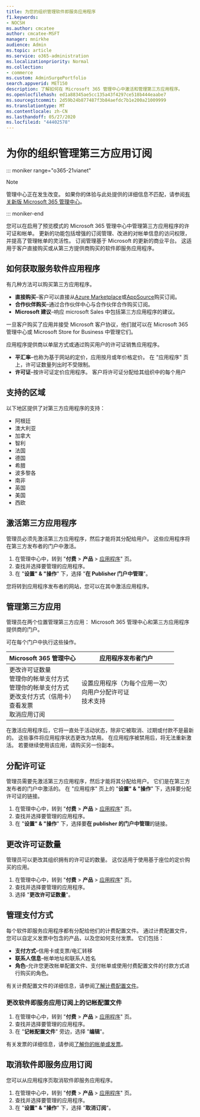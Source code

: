 ```yaml
---
title: 为您的组织管理软件即服务应用程序
f1.keywords:
- NOCSH
ms.author: cmcatee
author: cmcatee-MSFT
manager: mnirkhe
audience: Admin
ms.topic: article
ms.service: o365-administration
ms.localizationpriority: Normal
ms.collection:
- commerce
ms.custom: AdminSurgePortfolio
search.appverid: MET150
description: 了解如何在 Microsoft 365 管理中心中激活和管理第三方应用程序。
ms.openlocfilehash: ed1a88345ae5cc135a43f4297ce518b444eaabe7
ms.sourcegitcommit: 2d59b24b877487f3b84aefdc7b1e200a21009999
ms.translationtype: MT
ms.contentlocale: zh-CN
ms.lasthandoff: 05/27/2020
ms.locfileid: "44402578"
---
```

# <a name="manage-third-party-app-subscriptions-for-your-organization"></a>为你的组织管理第三方应用订阅

::: moniker range="o365-21vianet"

> [!NOTE]
> 管理中心正在发生改变。 如果你的体验与此处提供的详细信息不匹配，请参阅[有关新版 Microsoft 365 管理中心](https://docs.microsoft.com/microsoft-365/admin/microsoft-365-admin-center-preview?view=o365-21vianet)。

::: moniker-end

您可以在启用了预览模式的 Microsoft 365 管理中心中管理第三方应用程序的许可证和帐单。 更新的功能包括增强的订阅管理、改进的对帐单信息的访问权限，并提高了管理帐单的灵活性。 订阅管理基于 Microsoft 的更新的商业平台。 这适用于客户直接购买或从第三方提供商购买的软件即服务应用程序。

## <a name="how-to-get-software-as-a-service-apps"></a>如何获取服务软件应用程序

有几种方法可以购买第三方应用程序。

- **直接购买**–客户可以直接从[Azure Marketplace](https://azuremarketplace.microsoft.com/marketplace/)或[AppSource](https://www.appsource.com/)购买订阅。
- **合作伙伴购买**–通过合作伙伴中心与合作伙伴合作购买订阅。
- **Microsoft 建议**–响应 microsoft Sales 中包括第三方应用程序的建议。

一旦客户购买了应用并接受 Microsoft 客户协议，他们就可以在 Microsoft 365 管理中心或 Microsoft Store for Business 中管理它们。

应用程序提供商以单层方式或通过购买用户的许可证销售应用程序。

- **平汇率**–也称为基于网站的定价，应用按月或年价格定价。 在 "应用程序" 页上，许可证数量列出时不受限制。
- **许可证**–按许可证定价应用程序。 客户将许可证分配给其组织中的每个用户

## <a name="supported-regions"></a>支持的区域

以下地区提供了对第三方应用程序的支持：

- 阿根廷
- 澳大利亚
- 加拿大
- 智利
- 法国
- 德国
- 希腊
- 波多黎各
- 南非
- 英国
- 美国
- 西欧

## <a name="activate-third-party-apps"></a>激活第三方应用程序

管理员必须先激活第三方应用程序，然后才能将其分配给用户。 这些应用程序将在第三方发布者的门户中激活。

1. 在管理中心中，转到 "**付费**  >  **产品**  >  <a href="https://go.microsoft.com/fwlink/p/?linkid=2125823" target="_blank">应用程序</a>" 页。
2. 查找并选择要管理的应用程序。
3. 在 "**设置" & "操作**" 下，选择 "**在 Publisher 门户中管理**"。

您将转到应用程序发布者的网站，您可以在其中激活应用程序。

## <a name="manage-third-party-apps"></a>管理第三方应用

管理员在两个位置管理第三方应用： Microsoft 365 管理中心和第三方应用程序提供商的门户。

可在每个门户中执行这些操作。

| Microsoft 365 管理中心 | 应用程序发布者门户 |
| --- | --- |
| 更改许可证数量 <br> 管理你的帐单支付方式 <br> 管理你的帐单支付方式 <br> 更改支付方式（信用卡） <br> 查看发票 <br> 取消应用订阅 | 设置应用程序（为每个应用一次） <br> 向用户分配许可证 <br> 技术支持 |

在激活应用程序后，它将一直处于活动状态，除非它被取消、过期或付款不是最新的。 这些事件将应用程序状态更改为禁用。 在应用程序被禁用后，将无法重新激活。 若要继续使用该应用，请购买另一份副本。

## <a name="assign-licenses"></a>分配许可证

管理员需要先激活第三方应用程序，然后才能将其分配给用户。 它们是在第三方发布者的门户中激活的。 在 "应用程序" 页上的 "**设置" & "操作**" 下，选择要分配许可证的链接。

1. 在管理中心中，转到 "**付费**  >  **产品**  >  <a href="https://go.microsoft.com/fwlink/p/?linkid=2125823" target="_blank">应用程序</a>" 页。
2. 查找并选择要管理的应用程序。
3. 在 "**设置" & "操作**" 下，选择要**在 publisher 的门户中管理**的链接。

## <a name="change-license-quantity"></a>更改许可证数量

管理员可以更改其组织拥有的许可证的数量。 这仅适用于使用基于座位的定价购买的应用。

1. 在管理中心中，转到 "**付费**  >  **产品**  >  <a href="https://go.microsoft.com/fwlink/p/?linkid=2125823" target="_blank">应用程序</a>" 页。
2. 查找并选择要管理的应用程序。
3. 选择 "**更改许可证数量**"。

## <a name="manage-payment-methods"></a>管理支付方式

每个软件即服务应用程序都有分配给他们的计费配置文件。 通过计费配置文件，您可以自定义发票中包含的产品，以及您如何支付发票。 它们包括：

- **支付方式**–信用卡或支票/电汇转移
- **联系人信息**–帐单地址和联系人姓名
- **角色**–允许您更改帐单配置文件、支付帐单或使用付费配置文件的付款方式进行购买的角色。

有关计费配置文件的详细信息，请参阅[了解计费配置文件](https://docs.microsoft.com/microsoft-store/billing-profile)。

### <a name="change-the-billing-profile-on-a-software-as-a-service-app-subscription"></a>更改软件即服务应用订阅上的记帐配置文件

1. 在管理中心中，转到 "**付费**  >  **产品**  >  <a href="https://go.microsoft.com/fwlink/p/?linkid=2125823" target="_blank">应用程序</a>" 页。
2. 查找并选择要管理的应用程序。
3. 在 "**记帐配置文件**" 旁边，选择 "**编辑**"。

有关发票的详细信息，请参阅[了解你的帐单或发票](billing-and-payments/understand-your-invoice.md)。

## <a name="cancel-a-software-as-a-service-app-subscription"></a>取消软件即服务应用订阅

您可以从应用程序页取消软件即服务应用程序。

1. 在管理中心中，转到 "**付费**  >  **产品**  >  <a href="https://go.microsoft.com/fwlink/p/?linkid=2125823" target="_blank">应用程序</a>" 页。
2. 查找并选择要管理的应用程序。
3. 在 "**设置" & "操作**" 下，选择 "**取消订阅**"。
